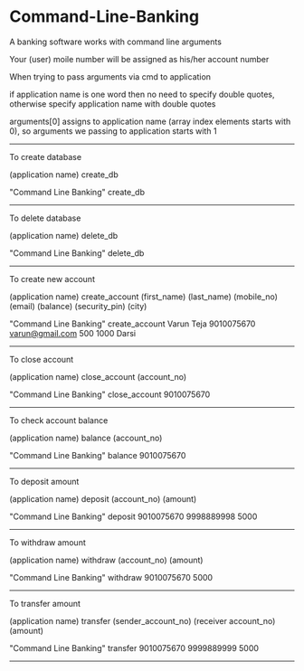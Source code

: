 # Command-Line-Banking
A banking software works with command line arguments

Your (user) moile number will be assigned as his/her account number

When trying to pass arguments via cmd to application

if application name is one word then no need to specify double quotes, otherwise specify application name with double quotes

arguments[0] assigns to application name (array index elements starts with 0), so arguments we passing to application starts with 1
___
To create database

(application name) create_db

"Command Line Banking" create_db
___
To delete database

(application name) delete_db

"Command Line Banking" delete_db
___
To create new account

(application name) create_account (first_name) (last_name) (mobile_no) (email) (balance) (security_pin) (city)

"Command Line Banking" create_account Varun Teja 9010075670 varun@gmail.com 500 1000 Darsi
___
To close account

(application name) close_account (account_no)

"Command Line Banking" close_account 9010075670
___
To check account balance

(application name) balance (account_no)

"Command Line Banking" balance 9010075670
___
To deposit amount

(application name) deposit (account_no) (amount)

"Command Line Banking" deposit 9010075670 9998889998 5000
___
To withdraw amount

(application name) withdraw (account_no) (amount)

"Command Line Banking" withdraw 9010075670 5000
___
To transfer amount

(application name) transfer (sender_account_no) (receiver account_no) (amount)

"Command Line Banking" transfer 9010075670 9999889999 5000
___
